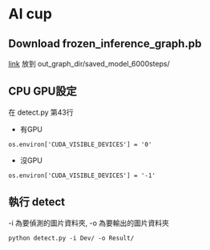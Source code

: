 # AI cup
## Download frozen_inference_graph.pb
[link](https://drive.google.com/file/d/1Qx4WuBlvWXoBokFa4xLycHr4hXf9GTyI/view?usp=sharing) 放到 out_graph_dir/saved_model_6000steps/

## CPU GPU設定
在 detect.py 第43行
* 有GPU 
```
os.environ['CUDA_VISIBLE_DEVICES'] = '0'
```
* 沒GPU
```
os.environ['CUDA_VISIBLE_DEVICES'] = '-1'
```


## 執行 detect
-i 為要偵測的圖片資料夾, -o 為要輸出的圖片資料夾
```
python detect.py -i Dev/ -o Result/
```

